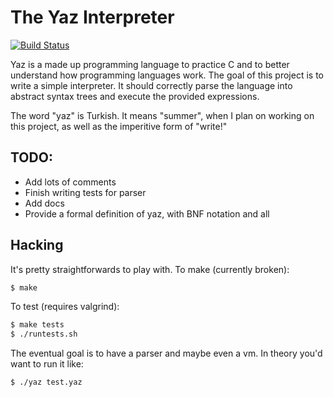 The Yaz Interpreter
===================

[![Build Status](https://travis-ci.org/iankronquist/yaz.svg?branch=master>)](https://travis-ci.org/iankronquist/yaz.svg?branch=master>)

Yaz is a made up programming language to practice C and to better understand
how programming languages work.
The goal of this project is to write a simple interpreter.
It should correctly parse the language into abstract syntax trees and
execute the provided expressions.

The word "yaz" is Turkish. It means "summer", when I plan on working on this
project, as well as the imperitive form of "write!"

TODO:
----
* Add lots of comments
* Finish writing tests for parser
* Add docs
* Provide a formal definition of yaz, with BNF notation and all

Hacking
------
It's pretty straightforwards to play with.
To make (currently broken):
```sh
$ make
```

To test (requires valgrind):
```sh
$ make tests
$ ./runtests.sh
```

The eventual goal is to have a parser and maybe even a vm. In theory you'd want
to run it like:
```sh
$ ./yaz test.yaz
```
